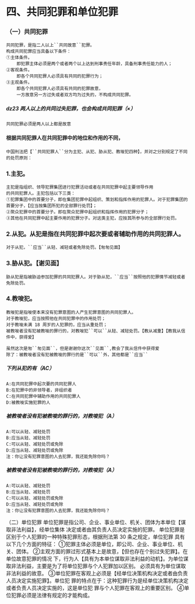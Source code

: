 # 四、共同犯罪和单位犯罪
### （一）共同犯罪

    共同犯罪，是指二人以上``共同故意``犯罪。
    构成共同犯罪应当具备以下条件：
    ①主体条件。
        即犯罪主体必须是两个或者两个以上达到刑事责任年龄，具备刑事责任能力的人；
    ②客观条件。
        即各个共同犯罪人必须具有共同的犯罪行为；
    ③主观条件。
        即各个共同犯罪人必须具有共同的犯罪故意，
        一方故意另一方过失或者双方均为过失的，不构成共同犯罪。

##### dz23 两人以上的共同过失犯罪，也会构成共同犯罪（×）
    共同犯罪必须是两人以上都是故意



#### 根据共同犯罪人在共同犯罪中的地位和作用的不同，
    中国刑法把【``共同犯罪人``分为主犯、从犯、胁从犯、教唆犯四种】，并对之分别规定了不同的处罚原则：
### 1.主犯。
    主犯是指组织、领导犯罪集团进行犯罪活动或者在共同犯罪中起主要领导作用
    的共同犯罪人。主犯包括以下三类：
    ①犯罪集团中的首要分子，即在集团犯罪中起组织、策划和指挥作用的犯罪人。对于犯罪集团的首要分子，【应当按集团所犯的全部罪行处罚】；
    ②聚众犯罪中的首要分子。即在聚众犯罪中起组织和指挥作用的犯罪分子；
    ③其他在共同犯罪中起主要作用的犯罪分子。对这类主犯，应按其所参与的全部罪行处罚。
    
### 2.从犯。从犯是指在共同犯罪中起次要或者辅助作用的共同犯罪人。
    对于从犯，``应当``从轻、减轻或者免除处罚。【匆匆见面】
    
### 3.胁从犯。【谢见面】
    胁从犯是指被胁迫参加犯罪的共同犯罪人。对于胁从犯，``应当``按照他的犯罪情节减轻或者免除处罚。
    
### 4.教唆犯。
    教唆犯是指唆使本来没有犯罪意图的人产生犯罪意图的共同犯罪人。
    对于教唆犯，应当按照他在共同犯罪中的作用处罚；
    对于教唆未满 18 周岁的人犯罪的，应当从重处罚；
    被教唆者没有犯被教唆的罪行的，对教唆犯``可以``从轻、减轻处罚。【教从减重】【教我从信件中，获得爱】

    虽然这次是匆``匆见面``，但是谢谢你这次``见面``,教会了我从信件中获得爱
    除了：被教唆者没有犯被教唆的罪行的是``可以``外，其他都是``应当``

##### 下列从犯的有（AC）
    A:在共同犯罪中起次要的共同犯罪人
    B:在犯罪中的非领导者，非组织者
    C:在共同犯罪中辅助作用的共同犯罪人
    D:被教唆实施犯罪的人

##### 被教唆者没有犯被教唆的罪行的，对教唆犯（A）
    A:可以从轻、减轻处罚
    B:应当从轻、减轻处罚
    C:可以从轻、减轻处罚或免除
    D:应当从轻、减轻处罚或免除
    注：你让没有犯罪意图的人去犯罪，我还能免除你吗？
    

##### 被教唆者没有犯被教唆的罪行的，对教唆犯（A）
    A:可以从轻、减轻处罚
    B:应当从轻、减轻处罚
    C:可以从轻、减轻处罚或免除
    D:应当从轻、减轻处罚或免除
    注：你让没有犯罪意图的人去犯罪，我还能免除你吗？

（二）单位犯罪
单位犯罪是指公司、企业、事业单位、机关、团体为本单位【谋取非法利益】，经单位集体
决定或者由其负责人员决定实施的犯罪。
单位犯罪是区别于个人犯罪的一种特殊犯罪形态，根据刑法第 30 条之规定，单位犯罪
具有以下几个方面的特征：
    ①犯罪主体必须是单位，即公司、企业、事业单位、机关、团体。
    ②主观方面的罪过形式基本上是故意，【但也存在个别过失犯罪】。在单位故意犯罪的情况
    下，行为人【具有为本单位谋取非法利益的动机】。为单位谋取非法利益，主要是为了将单位犯罪与个人犯罪加以区别。
    必须具有为单位谋取非法利益的故意。
    ③单位犯罪在客观上必须是【经单位决策机构决定或者由负责人员决定实施犯罪】。单位犯
    罪的特点在于：这种犯罪行为是经单位决策机构决定或者负责人员决定实施的，这是单位犯
    罪与个人犯罪在客观上的重要区别。
    ④单位犯罪必须是法律有规定的才能构成。
